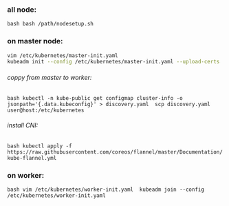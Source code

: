 ### all node:
`bash
bash /path/nodesetup.sh
`
### on master node:
```bash
vim /etc/kubernetes/master-init.yaml 
kubeadm init --config /etc/kubernetes/master-init.yaml --upload-certs
```
###### coppy from master to worker:
`bash
kubectl -n kube-public get configmap cluster-info -o jsonpath='{.data.kubeconfig}' > discovery.yaml 
scp discovery.yaml user@host:/etc/kubernetes
`
###### install CNI:
`bash
kubectl apply -f https://raw.githubusercontent.com/coreos/flannel/master/Documentation/kube-flannel.yml
`
### on worker:
`bash
vim /etc/kubernetes/worker-init.yaml 
kubeadm join --config /etc/kubernetes/worker-init.yaml
`
